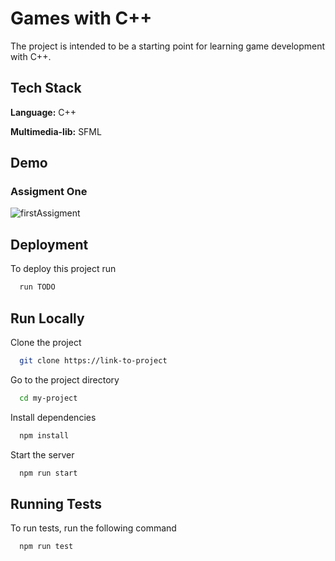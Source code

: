# Games with C++

The project is intended to be a starting point for learning game development with C++.



## Tech Stack

**Language:** C++

**Multimedia-lib:** SFML


## Demo

### Assigment One
![firstAssigment](https://github.com/RogerDurdn/games-core/assets/35942425/b5d5dc48-a00e-4f07-b6d3-c507a082ba5e)


## Deployment

To deploy this project run

```bash
  run TODO
```


## Run Locally

Clone the project

```bash
  git clone https://link-to-project
```

Go to the project directory

```bash
  cd my-project
```

Install dependencies

```bash
  npm install
```

Start the server

```bash
  npm run start
```


## Running Tests

To run tests, run the following command

```bash
  npm run test
```

